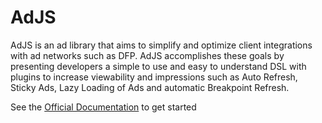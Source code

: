 # AdJS
AdJS is an ad library that aims to simplify and optimize client integrations with ad networks such as DFP. AdJS accomplishes these goals by presenting developers a simple to use and easy to understand DSL with plugins to increase viewability and impressions such as Auto Refresh, Sticky Ads, Lazy Loading of Ads and automatic Breakpoint Refresh.

See the [Official Documentation](https://econify.github.io/ad.js/) to get started 
